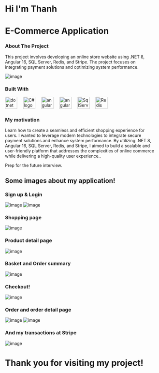 
<!-- ABOUT THE PROJECT -->
<h1>Hi I'm Thanh</h1>

<div>
  <h1>E-Commerce Application</h1>
  <h3>About The Project</h3>
  <p>This project involves developing an online store website using .NET 8, Angular 16, SQL Server, Redis, and Stripe. The project focuses on integrating payment solutions and optimizing system performance.</p>
</div>


![image](https://github.com/user-attachments/assets/ec0fa0c4-464c-4d2f-9ef9-f66285b87758)



### Built With

<div align="left">
  <img src="https://cdn.jsdelivr.net/gh/devicons/devicon@latest/icons/dot-net/dot-net-plain-wordmark.svg" height="40" alt="dotnet logo"  />
  <img width="12" />
  <img src="https://cdn.jsdelivr.net/gh/devicons/devicon@latest/icons/csharp/csharp-original.svg" height="40" alt="C# logo"/>
  <img width="12" />
  <img src="https://cdn.jsdelivr.net/gh/devicons/devicon@latest/icons/angular/angular-original.svg" height="40" alt="angular logo"/>
  <img width="12" />
  <img src="https://cdn.jsdelivr.net/gh/devicons/devicon@latest/icons/typescript/typescript-original.svg" height="40" alt="angular logo"/>
  <img width="12" />
  <img src="https://cdn.jsdelivr.net/gh/devicons/devicon@latest/icons/microsoftsqlserver/microsoftsqlserver-plain-wordmark.svg" height="40" alt="SqlServer logo"/>
  <img width="12" />
  <img src="https://cdn.jsdelivr.net/gh/devicons/devicon@latest/icons/redis/redis-plain-wordmark.svg" height="40" alt="Redis logo"/>
  <img width="12" />
</div>

<div>
  <h3>My motivation</h3>
  <p>Learn how to create a seamless and efficient shopping experience for users. I wanted to leverage modern technologies to integrate secure payment solutions and enhance system performance. By utilizing .NET 8, Angular 16, SQL Server, Redis, and Stripe, I aimed to build a scalable and user-friendly platform that addresses the complexities of online commerce while delivering a high-quality user experience..</p>
  <p>Prep for the future interview.</p>
</div>

<h2>Some images about my application!</h2>
<h3>Sign up & Login</h3>

![image](https://github.com/user-attachments/assets/085e688f-cef2-4cdd-8a00-7e47bafff7d2)
![image](https://github.com/user-attachments/assets/4a9cf22c-8dbc-4a54-942d-e266e8ff969b)

<h3>Shopping page</h3>

![image](https://github.com/user-attachments/assets/63f36430-7b07-46ce-af02-f7119fb9a896)

<h3>Product detail page</h3>

![image](https://github.com/user-attachments/assets/307b4686-d36c-474e-83bf-67125f5b44c5)

<h3>Basket and Order summary</h3>

![image](https://github.com/user-attachments/assets/0d2633f2-3b9a-4a9c-9f5b-b72748779ac1)

<h3>Checkout!</h3>

![image](https://github.com/user-attachments/assets/ea1ebe5d-2fe8-49be-90a4-67633ff938ef)

<h3>Order and order detail page</h3>

![image](https://github.com/user-attachments/assets/9d4b9e42-c6c8-49a5-91b2-8ad4a9f7927e)
![image](https://github.com/user-attachments/assets/b5e7c9f9-2960-4839-ba27-d3f67e04cfee)

<h3>And my transactions at Stripe</h3>

![image](https://github.com/user-attachments/assets/65f5a8cb-201a-4fa9-aa25-ec579323640d)

<footer>
  <h1>Thank you for visiting my project!</h1>
</footer>

